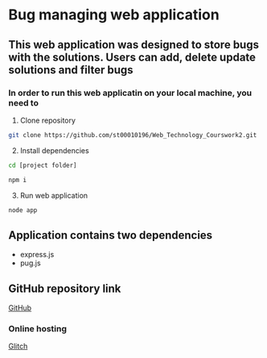# Bug managing web application

## This web application was designed to store bugs with the solutions. Users can add, delete update solutions and filter bugs

### In order to run this web applicatin on your local machine, you need to

1. Clone repository

```bash
git clone https://github.com/st00010196/Web_Technology_Courswork2.git
```

2. Install dependencies

```bash
cd [project folder]
```

```bash
npm i
```

3. Run web application

```bash
node app
```

## Application contains two dependencies

- express.js
- pug.js

## GitHub repository link

[GitHub](https://github.com/st00010196/Web_Technology_Courswork2)

### Online hosting

[Glitch](https://web-application-10196.glitch.me)
